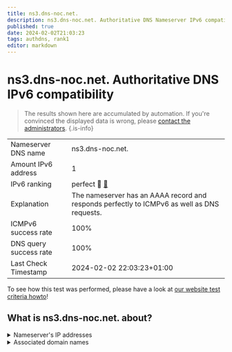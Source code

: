 ```yaml
---
title: ns3.dns-noc.net.
description: ns3.dns-noc.net. Authoritative DNS Nameserver IPv6 compatibility
published: true
date: 2024-02-02T21:03:23
tags: authdns, rank1
editor: markdown
---
```


# ns3.dns-noc.net. Authoritative DNS IPv6 compatibility

> The results shown here are accumulated by automation. If you're convinced the displayed data is wrong, please [contact the administrators](/howto/chat). 
{.is-info}




|   |   |
| - | - |
| Nameserver DNS name | ns3.dns-noc.net.
| Amount IPv6 address | 1
| IPv6 ranking | perfect :1st_place_medal: [🔗](/howto/ranking) |
| Explanation | The nameserver has an AAAA record and responds perfectly to ICMPv6 as well as DNS requests. |
| ICMPv6 success rate | 100%|
| DNS query success rate | 100% |
| Last Check Timestamp | 2024-02-02 22:03:23+01:00 |

To see how this test was performed, please have a look at [our website test criteria howto](/howto/testcriteria/authdns)!


## What is ns3.dns-noc.net. about?




<details>
<summary>Nameserver's IP addresses</summary>

2a0d:2a00:ab2::3

</details>



<details>
<summary>Associated domain names</summary>

noc.social

</details>
